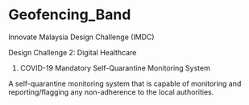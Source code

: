 # Geofencing_Band
Innovate Malaysia Design Challenge (IMDC)

Design Challenge 2: Digital Healthcare

1. COVID-19 Mandatory Self-Quarantine Monitoring System

A self-quarantine monitoring system that is capable of monitoring and reporting/flagging any non-adherence to the local authorities.
